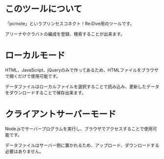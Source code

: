 # このツールについて

「pcrnote」というプリンセスコネクト！Re:Dive用のツールです。

アリーナやクラバトの編成を登録、検索することが出来ます。

# ローカルモード

HTML、JavaScript、jQueryのみで作ってあるため、HTMLファイルをブラウザで開くだけで使用可能です。

データファイルはローカルファイルを選択することで読み込み、更新したデータをダウンロードすることで保存出来ます。

# クライアントサーバーモード

Node.jsでサーバープログラムを実行し、ブラウザでアクセスすることで使用可能です。

データファイルはサーバー側に置かれるため、アップロード、ダウンロードする必要はありません。
